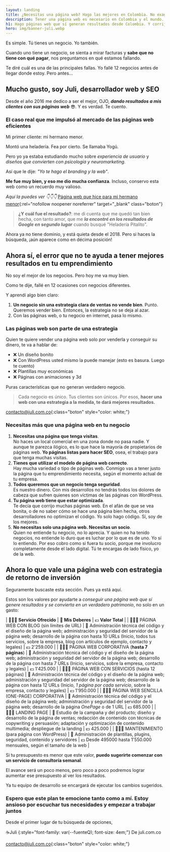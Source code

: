 ```yaml
---
layout: landing
title: ¿Necesitas una página web? Hago las mejores en Colombia. No exagero
description: Tener una página web es necesario en Colombia y el mundo. Pero la mejor no es siempre la más bonita. Yo hago las mejores. Entra y me entenderás.
h1: Hago páginas web que sí generan resultados desde Colombia. Y corrijo muchas páginas también 😉
hero: img/banner-juli.webp
---
```

Es simple. Tú tienes un negocio. Yo también.

Cuando uno tiene un negocio, se sienta a mirar facturas y **sabe que no tiene con qué pagar**, nos preguntamos en qué estamos fallando.

Te diré cuál es una de las principales fallas. Yo fallé 12 negocios antes de llegar donde estoy. Pero antes...

## Mucho gusto, soy Juli, desarrollador web y SEO

Desde el año 2016 me dedico a ser el mejor, OJO, ***dando resultados a mis clientes con sus páginas web*** 😎. Y es verdad. Te cuento.

### El caso real que me impulsó al mercado de las páginas web eficientes

Mi primer cliente: mi hermano menor.

Montó una heladería. Fea por cierto. Se llamaba Yogú.

Pero yo ya estaba estudiando mucho sobre *experiencia de usuario* y *diseños que convierten con psicología y neuromarketing*.

Así que le dije: *"Yo te hago el branding y la web"*.

**Me fue muy bien, y eso me dio mucha confianza**. Incluso, conservo esta web como un recuerdo muy valioso.

*Aquí la puedes ver 👇👇👇*
[Página web que hice para mi hermano menor](https://klerpson.github.io/yogu/){:rel="nofollow noopener noreferrer" target="_blank" class="boton"}

> **¿Y cuál fue el resultado?**: me di cuenta que me quedó tan bien hecha, con tanto amor, que me ***la encontré en los resultados de Google en segundo lugar*** cuando busqué "Heladería Pitalito".  

Ahora ya no tiene dominio, y está quieta desde el 2018. Pero si haces la búsqueda, ¡aún aparece como en décima posición!

## Ahora sí, el error que no te ayuda a tener mejores resultados en tu emprendimiento

No soy el mejor de los negocios. Pero hoy me va muy bien.

Como te dije, fallé en 12 ocasiones con negocios diferentes.

Y aprendí algo bien claro:

1. **Un negocio sin una estrategia clara de ventas no vende bien**. Punto. Queremos vender bien. Entonces, la estrategia no se deja al azar.
2. Con las páginas web, o tu negocio en internet, pasa lo mismo.

### Las páginas web son parte de una estrategia

Quien te quiere vender una página web solo por venderla y conseguir su dinero, te va a hablar de:

* ❌ Un diseño bonito
* ❌ Con WordPress usted mismo la puede manejar (esto es basura. Luego te cuento)
* ❌ Plantillas muy económicas
* ❌ Páginas con animaciones y 3d

Puras características que no generan verdadero negocio.

>Cada negocio es único. Tus clientes son únicos. Por esos, **hacer una web con una estrategia a la medida, te dará mejores resultados.**

[contacto@juli.com.co]({{site.email}}){:class="boton" style="color: white;"}

### Necesitas más que una página web en tu negocio

1. **Necesitas una página que tenga visitas**.  
No haces un local comercial en una zona donde no pasa nadie. Y aunque te parezca ilógico, es lo que hace la mayoría de propietarios de páginas web. **Yo páginas listas para hacer SEO**, osea, el trabajo para que tenga muchas visitas.
2. **Tienes que utilizar el modelo de página web correcto**.  
Hay mucha variedad o tipo de páginas web. Conmigo vas a tener justo la página que tu emprendimiento necesita, según el momento actual de tu empresa.
3. **Todos queremos que un negocio tenga seguridad**.  
Es nuestro dinero. Con mis desarrollos no tendrás todos los dolores de cabeza que sufren quienes son víctimas de las páginas con WordPress.
4. **Tu página web tiene que estar optimizada**.  
Te decía que corrijo muchas páginas web. En el afán de que se vea bonita, o de no saber cómo se hace una página bien hecha, otros desarrolladores no optimizan el código. Yo solo hago código. Sí, soy de los mejores.
5. **No necesitas solo una página web. Necesitas un socio**.  
Quien no entiende tu negocio, no lo aprecia. Y quien no ha tenido negocios, no entiende lo duro que es luchar por lo que es de uno. Yo sí lo entiendo. Por eso cobro como si fuera tu socio, porque me involucro completamente desde el lado digital. Tú te encargas de lado físico, yo de la web.

## Ahora lo que vale una página web con estrategia de retorno de inversión

Seguramente buscaste esta sección. Pues ya está aquí.

Estos son los valores por ayudarte a *conseguir una página web que sí genere resultados y se convierta en un verdadero patrimonio*, no solo en un gasto:

| 👨🏼‍🏭 **Servicio Ofrecido** | 🫡 **Mis Deberes** | 💵 **Valor Total** |
| 👨🏼‍🏭 PÁGINA WEB CON BLOG (sin límites de URL) | 🫡 Administración técnica del código y el diseño de la página web; administración y seguridad del servidor de la página web; desarrollo de la página con hasta 10 URLs (Inicio, todos tus servicios, sobre la empresa, blog con artículos de ejemplo, contacto y legales) | 💵 2'259.000 |
| 👨🏼‍🏭 PÁGINA WEB CORPORATIVA (**hasta 7 páginas**) | 🫡 Administración técnica del código y el diseño de la página web; administración y seguridad del servidor de la página web; desarrollo de la página con hasta 7 URLs (Inicio, servicios, sobre la empresa, contacto y legales) | 💵 1'425.000 |
| 👨🏼‍🏭 PÁGINA WEB CON SERVICIOS (hasta 12 páginas) | 🫡 Administración técnica del código y el diseño de la página web; administración y seguridad del servidor de la página web; desarrollo de la página con hasta 12 URLs (Inicio, *1 página por cada servicio*, sobre la empresa, contacto y legales) | 💵 1'950.000 |
| 👨🏼‍🏭 PÁGINA WEB SENCILLA (ONE-PAGE) CORPORATIVA | 🫡 Administración técnica del código y el diseño de la página web; administración y seguridad del servidor de la página web; desarrollo de la página *OnePage* o de 1 URL | 💵 685.000 |
| 👨🏼‍🏭 LANDING PAGE | 🫡 Estudio de la campaña y del producto; diseño y desarrollo de la página de ventas; redacción de contenido con técnicas de copywriting y persuasión; adaptación y optimización de contenido multimedia; despliegue de la landing  | 💵 425.000 |
| 👨🏼‍🏭 MANTENIMIENTO (para página con WordPress) | 🫡 Administración de plantillas, plugins, seguridad, contenido y servidores | 💵 Desde 495000 hasta 1'550.000 mensuales, según el tamaño de la web |

Si tu presupuesto es menor que este valor, **puedo sugerirte comenzar con un servicio de consultoría semanal**.

El avance será un poco menos, pero poco a poco podremos lograr aumentar ese presupuesto al ver los resultados.

Ya tu equipo de desarrollo se encargará de ejecutar los cambios sugeridos.

### Espero que este plan te emocione tanto como a mí. Estoy ansioso por escuchar tus necesidades y empezar a trabajar juntos

Desde el primer lugar de tu búsqueda de opciones,

☕Juli
{:style="font-family: var(--fuenteQ); font-size: 4em;"}
De juli.com.co

[contacto@juli.com.co]({{site.email}}){:class="boton" style="color: white;"}
